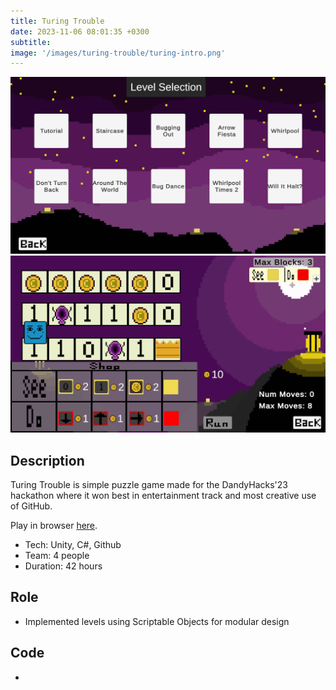 ```yaml
---
title: Turing Trouble
date: 2023-11-06 08:01:35 +0300
subtitle: 
image: '/images/turing-trouble/turing-intro.png'
---
```


<div class="gallery-box">
  <div class="gallery">
    <img src="/images/turing-trouble/turing-level-selection.png" loading="lazy" alt="Project">
    <img src="/images/turing-trouble/turing-level.png" loading="lazy" alt="Project">
  </div>
</div>

## Description

Turing Trouble is simple puzzle game made for the DandyHacks'23 hackathon where it won best in entertainment track and most creative use of GitHub.

Play in browser [here](https://tdavies.itch.io/turing-trouble).

* Tech: Unity, C#, Github
* Team: 4 people
* Duration: 42 hours

## Role
* Implemented levels using Scriptable Objects for modular design


## Code
<div class="social social--large">
  <ul class="social__list list-reset">
    <li class="social__item">
      <a class="social__link" href="https://github.com/YAGOTAGO/Turing-DandyHacks23" target="_blank" rel="noopener"
        aria-label="GitHub"><i class="ion ion-logo-github"></i></a>
    </li>
  </ul>
</div>